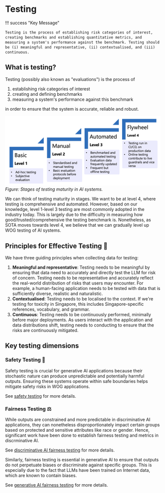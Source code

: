 # Testing

!!! success "Key Message"

    Testing is the process of establishing risk categories of interest, creating benchmarks and establishing quantitative metrics, and measuring a system's performance against the benchmark. Testing should be (i) meaningful and representative, (ii) contextualised, and (iii) continuous.

## What is testing?
Testing (possibly also known as "evaluations") is the process of 

1. establishing risk categories of interest
2. creating and defining benchmarks
3. measuring a system's performance against this benchmark

in order to ensure that the system is accurate, reliable and robust.

![Evals](images/testing_progression.png)
_Figure: Stages of testing maturity in AI systems._

We can think of testing maturity in stages. We want to be at level 4, where testing is comprehensive and automated. However, based on our knowledge, level 1-level 3 testing are most commonly adopted in the industry today. This is largely due to the difficulty in measuring how good/trusted/comprehensive the testing benchmark is. Nonetheless, as SOTA moves towards level 4, we believe that we can gradually level up WOG testing of AI systems. 

## Principles for Effective Testing 🎯

We have three guiding principles when collecting data for testing:

1. **Meaningful and representative**: Testing  needs to be meaningful by ensuring that data need to accurately and directly test the LLM for risk of concern. Testing needs to be representative and accurately reflect the real-world distribution of risks that users may encounter. For example, a human-facing application needs to be tested with data that is sufficiently diverse, realistic and naturalistic. 
2. **Contextualised**: Testing needs to be localised to the context. If we're testing for toxicity in Singapore, this includes Singapore-specific references, vocabulary, and grammar.
3. **Continuous**: Testing needs to be continuously performed, minimally before major deployments. As users interact with the application and data distributions shift, testing needs to conducting to ensure that the risks are continuously mitigated. 

## Key testing dimensions

### Safety Testing 🦺

Safety testing is crucial for generative AI applications because their stochastic nature can produce unpredictable and potentially harmful outputs. Ensuring these systems operate within safe boundaries helps mitigate safety risks in WOG applications. 

See [safety testing](testing/safety_testing/safety_testing.md) for more details. 

### Fairness Testing ⚖️

While outputs are constrained and more predictable in discriminative AI applications, they can nonetheless disproportionately impact certain groups based on protected and sensitive attributes like race or gender. Hence, significant work have been done to establish fairness testing and metrics in discrminative AI. 

See [discriminative AI fairness testing](testing/fairness_testing/fairness_discriminative.md) for more details. 

Similarly, fairness testing is essential in generative AI to ensure that outputs do not perpetuate biases or discriminate against specific groups. This is especially due to the fact that LLMs have been trained on Internet data, which are known to contain biases. 

See [generative AI fairness testing](testing/fairness_testing/fairness_generative.md) for more details. 
